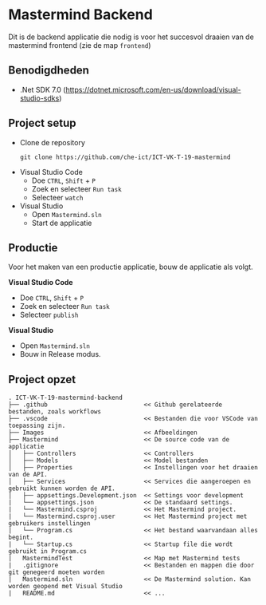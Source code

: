 # Mastermind Backend
Dit is de backend applicatie die nodig is voor het succesvol draaien van de mastermind frontend (zie de map `frontend`)

## Benodigdheden
- .Net SDK 7.0 (https://dotnet.microsoft.com/en-us/download/visual-studio-sdks)

## Project setup
- Clone de repository
    ```
    git clone https://github.com/che-ict/ICT-VK-T-19-mastermind
    ```
- Visual Studio Code
  - Doe `CTRL`, `Shift` + `P`
  - Zoek en selecteer `Run task`
  - Selecteer `watch`
- Visual Studio
  - Open `Mastermind.sln`
  - Start de applicatie

## Productie
Voor het maken van een productie applicatie, bouw de applicatie als volgt.

**Visual Studio Code**
- Doe `CTRL`, `Shift` + `P`
- Zoek en selecteer `Run task`
- Selecteer `publish`

**Visual Studio**
- Open `Mastermind.sln`
- Bouw in Release modus.

## Project opzet
```
. ICT-VK-T-19-mastermind-backend
├── .github                           << Github gerelateerde bestanden, zoals workflows
├── .vscode                           << Bestanden die voor VSCode van toepassing zijn.
├── Images                            << Afbeeldingen
├── Mastermind                        << De source code van de applicatie
│   ├── Controllers                   << Controllers
│   ├── Models                        << Model bestanden
│   ├── Properties                    << Instellingen voor het draaien van de API.
│   ├── Services                      << Services die aangeroepen en gebruikt kunnen worden de API.
│   ├── appsettings.Development.json  << Settings voor development
|   └── appsettings.json              << De standaard settings.
|   └── Mastermind.csproj             << Het Mastermind project.
|   └── Mastermind.csproj.user        << Het Mastermind project met gebruikers instellingen
|   └── Program.cs                    << Het bestand waarvandaan alles begint.
|   └── Startup.cs                    << Startup file die wordt gebruikt in Program.cs
|   MastermindTest                    << Map met Mastermind tests
|   .gitignore                        << Bestanden en mappen die door git genegeerd moeten worden
|   Mastermind.sln                    << De Mastermind solution. Kan worden geopend met Visual Studio
|   README.md                         << ...
```